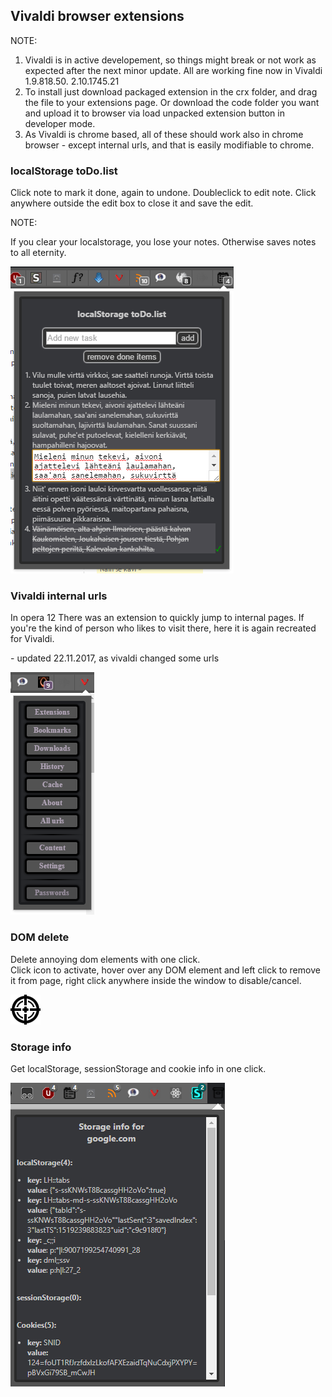 ## Vivaldi browser extensions

NOTE:

1. Vivaldi is in active developement, so things might break or not work as expected after the next minor update. All are working fine now in Vivaldi 1.9.818.50.
2.10.1745.21
2. To install just download packaged extension in the crx folder, and drag the file to your extensions page. Or download the code folder you want and upload it to browser via load unpacked extension button in developer mode.
3. As Vivaldi is chrome based, all of these should work also in chrome browser - except internal urls, and that is easily modifiable to chrome.


### localStorage toDo.list

Click note to mark it done, again to undone.
Doubleclick to edit note. Click anywhere outside the edit box to close it and save the edit.

NOTE:

If you clear your localstorage, you lose your notes. Otherwise saves notes to all eternity.

![todolist_pic.png](pics/todolist_pic.png)


### Vivaldi internal urls

In opera 12 There was an extension to quickly jump to internal pages.
If you're the kind of person who likes to visit there, here it is again recreated for Vivaldi.

\- updated 22.11.2017, as vivaldi changed some urls

![vivaldi_int_pic.png](pics/vivaldi_int_pic.png)

### DOM delete

Delete annoying dom elements with one click.  
Click icon to activate, hover over any DOM element and left click to remove it from page, right click anywhere inside the window to disable/cancel.

![domdelete48.png](DomDelete/domdelete48.png)

### Storage info

Get localStorage, sessionStorage and cookie info in one click.

![storageinfo.png](pics/storageInfo_pic.png)
